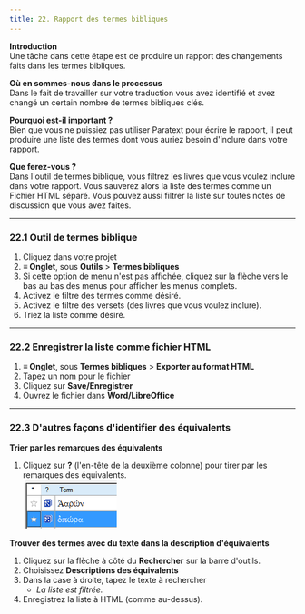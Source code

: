 ```yaml
---
title: 22. Rapport des termes bibliques
---
```

**Introduction**  
Une tâche dans cette étape est de produire un rapport des changements faits dans les termes bibliques.

**Où en sommes-nous dans le processus**   
Dans le fait de travailler sur votre traduction vous avez identifié et avez changé un certain nombre de termes bibliques clés.

**Pourquoi est-il important ?**  
Bien que vous ne puissiez pas utiliser Paratext pour écrire le rapport, il peut produire une liste des termes dont vous auriez besoin d'inclure dans votre rapport.

**Que ferez-vous ?**  
Dans l'outil de termes biblique, vous filtrez les livres que vous voulez inclure dans votre rapport. Vous sauverez alors la liste des termes comme un Fichier HTML séparé. Vous pouvez aussi filtrer la liste sur toutes notes de discussion que vous avez faites.

----
### 22.1 Outil de termes biblique

1.  Cliquez dans votre projet
1.  **≡ Onglet**, sous **Outils** \> **Termes bibliques**
1.  Si cette option de menu n'est pas affichée, cliquez sur la flèche vers le bas au bas des menus pour afficher les menus complets.
1.  Activez le filtre des termes comme désiré.
1.  Activez le filtre des versets (des livres que vous voulez inclure).
1.  Triez la liste comme désiré.

----
### 22.2 Enregistrer la liste comme fichier HTML

1.  **≡ Onglet**, sous **Termes bibliques** \> **Exporter au format HTML**
1.  Tapez un nom pour le fichier
1.  Cliquez sur **Save/Enregistrer**
1.  Ouvrez le fichier dans **Word/LibreOffice**

----
### 22.3 D'autres façons d'identifier des équivalents

**Trier par les remarques des équivalents**  
1.  Cliquez sur **?** (l'en-tête de la deuxième colonne) pour tirer par les remarques des équivalents.  
    ![](../media/6c4f35b0e14754c7409aaccbb53f1e26.png)



**Trouver des termes avec du texte dans la description d'équivalents**  
1.  Cliquez sur la flèche à côté du **Rechercher** sur la barre d'outils.
1.  Choisissez **Descriptions des équivalents**
1.  Dans la case à droite, tapez le texte à rechercher 
     -  *La liste est filtrée.*
1.  Enregistrez la liste à HTML (comme au-dessus).

